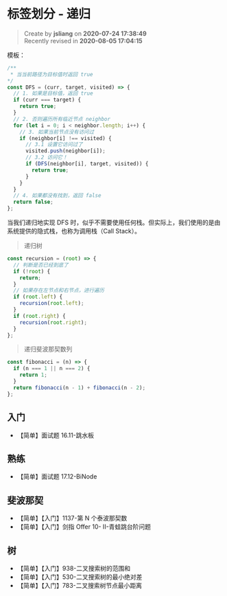 标签划分 - 递归
===

> Create by **jsliang** on **2020-07-24 17:38:49**  
> Recently revised in **2020-08-05 17:04:15**

模板：

```js
/**
 * 当当前路径为目标值时返回 true
*/
const DFS = (curr, target, visited) => {
  // 1. 如果是目标值，返回 true
  if (curr === target) {
    return true;
  }
  // 2. 否则遍历所有临近节点 neighbor
  for (let i = 0; i < neighbor.length; i++) {
    // 3. 如果当前节点没有访问过
    if (neighbor[i] !== visited) {
      // 3.1 设置它访问过了
      visited.push(neighbor[i]);
      // 3.2 访问它！
      if (DFS(neighbor[i], target, visited)) {
        return true;
      }
    }
  }
  // 4. 如果都没有找到，返回 false
  return false;
};
```

当我们递归地实现 DFS 时，似乎不需要使用任何栈。但实际上，我们使用的是由系统提供的隐式栈，也称为调用栈（Call Stack）。

> 递归树

```js
const recursion = (root) => {
  // 判断是否已经到底了
  if (!root) {
    return;
  }
  // 如果存在左节点和右节点，进行遍历
  if (root.left) {
    recursion(root.left);
  }
  if (root.right) {
    recursion(root.right);
  }
};
```

> 递归斐波那契数列

```js
const fibonacci = (n) => {
  if (n === 1 || n === 2) {
    return 1;
  }
  return fibonacci(n - 1) + fibonacci(n - 2);
};
```

## 入门

* 【简单】面试题 16.11-跳水板

## 熟练

* 【简单】面试题 17.12-BiNode

## 斐波那契

* 【简单】【入门】1137-第 N 个泰波那契数
* 【简单】【入门】剑指 Offer 10- II-青蛙跳台阶问题

## 树

* 【简单】【入门】938-二叉搜索树的范围和
* 【简单】【入门】530-二叉搜索树的最小绝对差
* 【简单】【入门】783-二叉搜索树节点最小距离